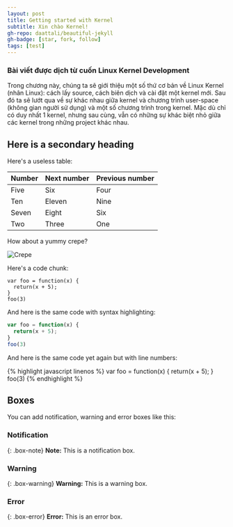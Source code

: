 ```yaml
---
layout: post
title: Getting started with Kernel
subtitle: Xin chào Kernel!
gh-repo: daattali/beautiful-jekyll
gh-badge: [star, fork, follow]
tags: [test]
---
```


### **Bài viết được dịch từ cuốn Linux Kernel Development**

Trong chương này, chúng ta sẽ giới thiệu một số thứ cơ bản về  Linux Kernel (nhân Linux): cách lấy source, cách biên dịch và cài đặt một kernel mới. Sau đó ta sẽ lướt qua về sự khác nhau giữa kernel và chương trình user-space (không gian người sử dụng) và một số chương trình trong kernel. Mặc dù chỉ có duy nhất 1 kernel, nhưng sau cùng, vẫn có những sự khác biệt nhỏ giữa các kernel trong những project khác nhau. 

## Here is a secondary heading

Here's a useless table:

| Number | Next number | Previous number |
| :------ |:--- | :--- |
| Five | Six | Four |
| Ten | Eleven | Nine |
| Seven | Eight | Six |
| Two | Three | One |


How about a yummy crepe?

![Crepe](http://s3-media3.fl.yelpcdn.com/bphoto/cQ1Yoa75m2yUFFbY2xwuqw/348s.jpg)

Here's a code chunk:

~~~
var foo = function(x) {
  return(x + 5);
}
foo(3)
~~~

And here is the same code with syntax highlighting:

```javascript
var foo = function(x) {
  return(x + 5);
}
foo(3)
```

And here is the same code yet again but with line numbers:

{% highlight javascript linenos %}
var foo = function(x) {
  return(x + 5);
}
foo(3)
{% endhighlight %}

## Boxes
You can add notification, warning and error boxes like this:

### Notification

{: .box-note}
**Note:** This is a notification box.

### Warning

{: .box-warning}
**Warning:** This is a warning box.

### Error

{: .box-error}
**Error:** This is an error box.
